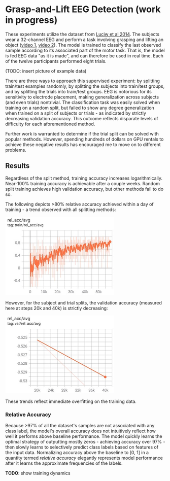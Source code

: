 # Grasp-and-Lift EEG Detection (work in progress)
These experiments utilize the dataset from [Luciw et al 2014](https://www.nature.com/articles/sdata201447). The subjects wear a 32-channel EEG and perform a task involving grasping and lifting an object ([video 1](https://grasplifteeg.nyc3.digitaloceanspaces.com/41597_2014_BFsdata201447_MOESM69_ESM.avi), [video 2](https://grasplifteeg.nyc3.digitaloceanspaces.com/41597_2014_BFsdata201447_MOESM70_ESM.avi)). The model is trained to classify the last observed sample according to its associated part of the motor task. That is, the model is fed EEG data "as it is made", and can therefore be used in real time. Each of the twelve participants performed eight trials.

(TODO: insert picture of example data)

There are three ways to approach this supervised experiment: by splitting train/test examples randomly, by splitting the subjects into train/test groups, and by splitting the trials into train/test groups. EEG is notorious for its sensitivity to electrode placement, making generalization across subjects (and even trials) nontrivial. The classification task was easily solved when training on a random split, but failed to show any degree generalization when trained on a split of subjects or trials - as indicated by strictly decreasing validation accuracy. This outcome reflects disparate levels of difficulty for each aforementioned method.

Further work is warranted to determine if the trial split can be solved with popular methods. However, spending hundreds of dollars on GPU rentals to achieve these negative results has encouraged me to move on to different problems.


## Results
Regardless of the split method, training accuracy increases logarithmically. Near-100% training accuracy is achievable after a couple weeks. Random split training achieves high validation accuracy, but other methods fail to do so. 

The following depicts >80% relative accuracy achieved within a day of training - a trend observed with all splitting methods:

![](images/train_acc.jpg)

However, for the subject and trial splits, the validation accuracy (measured here at steps 20k and 40k) is strictly decreasing:

![](images/val_acc.jpg)

These trends reflect immediate overfitting on the training data.

### Relative Accuracy
Because >97% of all the dataset's samples are not associated with any class label, the model's overall accuracy does not intuitively reflect how well it performs above baseline performance. The model quickly learns the optimal strategy of outputting mostly zeros - achieving accuracy over 97% - then slowly learns to selectively predict class labels based on features of the input data. Normalizing accuracy above the baseline to [0, 1] in a quantity termed *relative accuracy* elegantly represents model performance after it learns the approximate frequencies of the labels.

**TODO**: show training dynamics
